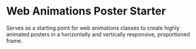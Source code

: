 # Web Animations Poster Starter

Serves as a starting point for web animations classes to create highly animated posters in a horizontally and vertically responsive, proportioned frame.
